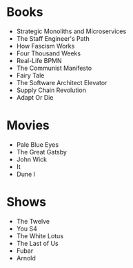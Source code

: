 # Books

- Strategic Monoliths and Microservices
- The Staff Engineer's Path
- How Fascism Works
- Four Thousand Weeks
- Real-Life BPMN
- The Communist Manifesto
- Fairy Tale
- The Software Architect Elevator
- Supply Chain Revolution
- Adapt Or Die

# Movies

- Pale Blue Eyes
- The Great Gatsby
- John Wick
- It
- Dune I

# Shows

- The Twelve
- You S4
- The White Lotus
- The Last of Us
- Fubar
- Arnold
